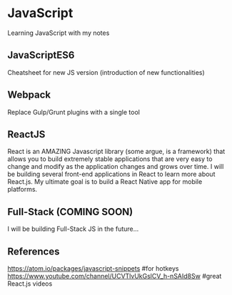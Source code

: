 # JavaScript
Learning JavaScript with my notes

## JavaScriptES6
Cheatsheet for new JS version (introduction of new functionalities)

## Webpack
Replace Gulp/Grunt plugins with a single tool

## ReactJS
React is an AMAZING Javascript library (some argue, is a framework) that allows you to build extremely stable applications that are very easy to change and modify as the application changes and grows over time. I will be building several front-end applications in React to learn more about React.js. My ultimate goal is to build a React Native app for mobile platforms.


## Full-Stack (COMING SOON)
I will be building Full-Stack JS in the future...

## References
https://atom.io/packages/javascript-snippets #for hotkeys
https://www.youtube.com/channel/UCVTlvUkGslCV_h-nSAId8Sw #great React.js videos
